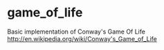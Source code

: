game_of_life
============
Basic implementation of Conway's Game Of Life
http://en.wikipedia.org/wiki/Conway's_Game_of_Life
